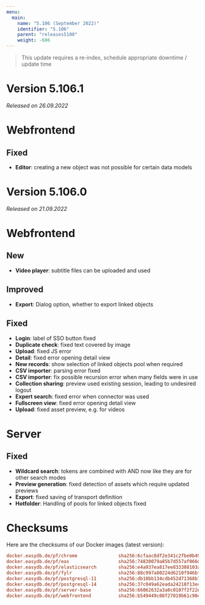 ```yaml
---
menu:
  main:
    name: "5.106 (September 2022)"
    identifier: "5.106"
    parent: "releases5100"
    weight: -606
---
```


> This update requires a re-index, schedule appropriate downtime / update time

# Version 5.106.1

*Released on 26.09.2022*

# Webfrontend

## Fixed

* **Editor**: creating a new object was not possible for certain data models

# Version 5.106.0

*Released on 21.09.2022*

# Webfrontend

## New

* **Video player**: subtitle files can be uploaded and used

## Improved

* **Export**: Dialog option, whether to export linked objects

## Fixed

* **Login**: label of SSO button fixed
* **Duplicate check**: fixed text covered by image
* **Upload**: fixed JS error
* **Detail**: fixed error opening detail view
* **New records**: show selection of linked objects pool when required
* **CSV importer**: parsing error fixed
* **CSV importer**: fix possible recursion error when many fields were in use
* **Collection sharing**: preview used existing session, leading to undesired logout
* **Expert search**: fixed error when connector was used
* **Fullscreen view**: fixed error opening detail view
* **Upload**: fixed asset preview, e.g. for videos

# Server

## Fixed

* **Wildcard search**: tokens are combined with AND now like they are for other search modes
* **Preview generation**: fixed detection of assets which require updated previews
* **Export**: fixed saving of transport definition
* **Hotfolder**: Handling of pools for linked objects fixed

# Checksums

Here are the checksums of our Docker images (latest version):

```ini
docker.easydb.de/pf/chrome               sha256:6cfaac8df2e341c2fbe0b49d5cd6020c15fa39ee93f36348141f07c20b342bd0
docker.easydb.de/pf/eas                  sha256:74830079a85b7d557af066dcc4b11d5b9fa3262f6361361b5f7c3d9988e4eaad
docker.easydb.de/pf/elasticsearch        sha256:e4a937ea817ee833388103a7fb14650fd2973e4e989e43979610629cd35187c7
docker.easydb.de/pf/fylr                 sha256:88c997a80224d6210f946bf78272237e066c4426221527aec7c249578c767ff3
docker.easydb.de/pf/postgresql-11        sha256:db10bb134cdb452d71368b7a21b8aba6329a81e3ad85b8493f552075d475e2be
docker.easydb.de/pf/postgresql-14        sha256:37c049a62eada24218f13ec760d4b48f686b793d89622464d18bfc48693b2185
docker.easydb.de/pf/server-base          sha256:66062632a3a0c0107f2f22e579990569c458360ef52ddfb3ad6cd3f09f4db032
docker.easydb.de/pf/webfrontend          sha256:b549449c08f27019b61c904e98a0dadfe0f1f9ab496b907a0173bf2d26d04081```
